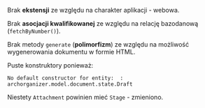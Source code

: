 Brak **ekstensji** ze względu na charakter aplikacji - webowa.

Brak **asocjacji kwalifikowanej** ze względu na relację bazodanową (`fetchByNumber()`).

Brak metody `generate` (**polimorfizm**) ze względu na możliwość wygenerowania dokumentu w formie HTML.

Puste konstruktory ponieważ: 
```
No default constructor for entity:  : archorganizer.model.document.state.Draft
``` 

Niestety `Attachment` powinien mieć `Stage` - zmieniono.